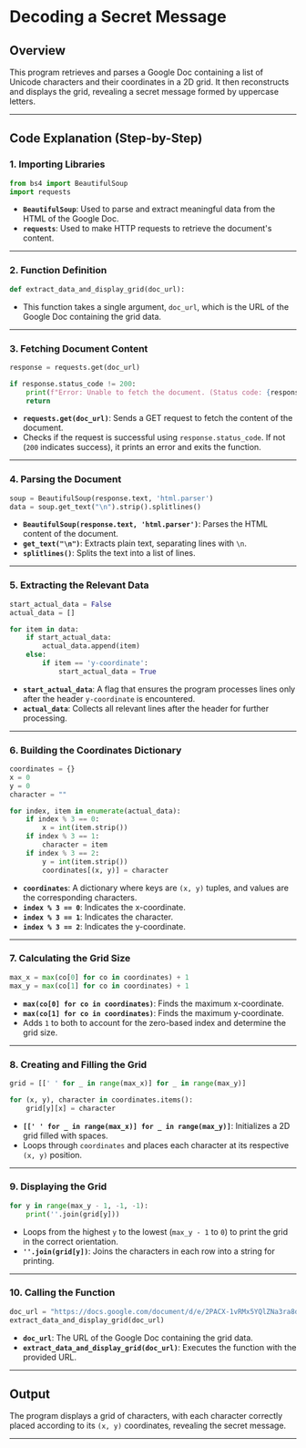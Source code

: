 # Decoding a Secret Message

## Overview

This program retrieves and parses a Google Doc containing a list of Unicode characters and their coordinates in a 2D grid. It then reconstructs and displays the grid, revealing a secret message formed by uppercase letters.

---

## Code Explanation (Step-by-Step)

### **1. Importing Libraries**
```python
from bs4 import BeautifulSoup
import requests
```
- **`BeautifulSoup`**: Used to parse and extract meaningful data from the HTML of the Google Doc.
- **`requests`**: Used to make HTTP requests to retrieve the document's content.

---

### **2. Function Definition**
```python
def extract_data_and_display_grid(doc_url):
```
- This function takes a single argument, `doc_url`, which is the URL of the Google Doc containing the grid data.

---

### **3. Fetching Document Content**
```python
response = requests.get(doc_url)

if response.status_code != 200:
    print(f"Error: Unable to fetch the document. (Status code: {response.status_code})")
    return
```
- **`requests.get(doc_url)`**: Sends a GET request to fetch the content of the document.
- Checks if the request is successful using `response.status_code`. If not (`200` indicates success), it prints an error and exits the function.

---

### **4. Parsing the Document**
```python
soup = BeautifulSoup(response.text, 'html.parser')
data = soup.get_text("\n").strip().splitlines()
```
- **`BeautifulSoup(response.text, 'html.parser')`**: Parses the HTML content of the document.
- **`get_text("\n")`**: Extracts plain text, separating lines with `\n`.
- **`splitlines()`**: Splits the text into a list of lines.

---

### **5. Extracting the Relevant Data**
```python
start_actual_data = False
actual_data = []

for item in data:
    if start_actual_data:
        actual_data.append(item)
    else:
        if item == 'y-coordinate':
            start_actual_data = True
```
- **`start_actual_data`**: A flag that ensures the program processes lines only after the header `y-coordinate` is encountered.
- **`actual_data`**: Collects all relevant lines after the header for further processing.

---

### **6. Building the Coordinates Dictionary**
```python
coordinates = {}
x = 0
y = 0
character = ""

for index, item in enumerate(actual_data):
    if index % 3 == 0:
        x = int(item.strip())
    if index % 3 == 1:
        character = item
    if index % 3 == 2:
        y = int(item.strip())
        coordinates[(x, y)] = character
```
- **`coordinates`**: A dictionary where keys are `(x, y)` tuples, and values are the corresponding characters.
- **`index % 3 == 0`**: Indicates the x-coordinate.
- **`index % 3 == 1`**: Indicates the character.
- **`index % 3 == 2`**: Indicates the y-coordinate.

---

### **7. Calculating the Grid Size**
```python
max_x = max(co[0] for co in coordinates) + 1
max_y = max(co[1] for co in coordinates) + 1
```
- **`max(co[0] for co in coordinates)`**: Finds the maximum x-coordinate.
- **`max(co[1] for co in coordinates)`**: Finds the maximum y-coordinate.
- Adds `1` to both to account for the zero-based index and determine the grid size.

---

### **8. Creating and Filling the Grid**
```python
grid = [[' ' for _ in range(max_x)] for _ in range(max_y)]

for (x, y), character in coordinates.items():
    grid[y][x] = character
```
- **`[[' ' for _ in range(max_x)] for _ in range(max_y)]`**: Initializes a 2D grid filled with spaces.
- Loops through `coordinates` and places each character at its respective `(x, y)` position.

---

### **9. Displaying the Grid**
```python
for y in range(max_y - 1, -1, -1):
    print(''.join(grid[y]))
```
- Loops from the highest `y` to the lowest (`max_y - 1` to `0`) to print the grid in the correct orientation.
- **`''.join(grid[y])`**: Joins the characters in each row into a string for printing.

---

### **10. Calling the Function**
```python
doc_url = "https://docs.google.com/document/d/e/2PACX-1vRMx5YQlZNa3ra8dYYxmv-QIQ3YJe8tbI3kqcuC7lQiZm-CSEznKfN_HYNSpoXcZIV3Y_O3YoUB1ecq/pub"
extract_data_and_display_grid(doc_url)
```
- **`doc_url`**: The URL of the Google Doc containing the grid data.
- **`extract_data_and_display_grid(doc_url)`**: Executes the function with the provided URL.

---

## Output
The program displays a grid of characters, with each character correctly placed according to its `(x, y)` coordinates, revealing the secret message.

---
